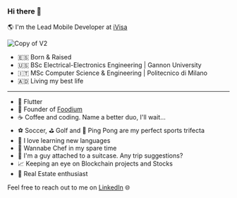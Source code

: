 ### Hi there 👋

🌎 I'm the Lead Mobile Developer at [iVisa](https://www.ivisa.com/)

![Copy of V2](https://github.com/alefl10/alefl10/assets/25061049/b781d23b-bba7-4308-8665-38c126b3e5cc)


- 🇪🇸  Born & Raised
- 🇺🇸  BSc Electrical-Electronics Engineering | Gannon University
- 🇮🇹  MSc Computer Science & Engineering | Politecnico di Milano
- 🇦🇩  Living my best life

***

- 💙 Flutter
- 🤤 Founder of [Foodium](https://link.foodium.app/cyrJ/gha) 
- ☕️ Coffee and coding. Name a better duo, I'll wait...
- ⚽️ Soccer, ⛳️ Golf and 🏓 Ping Pong are my perfect sports trifecta
- 💬 I love learning new languages
- 🍝 Wannabe Chef in my spare time
- 🧳 I'm a guy attached to a suitcase. Any trip suggestions?
- 📈 Keeping an eye on Blockchain projects and Stocks
- 🏡 Real Estate enthusiast

Feel free to reach out to me on [LinkedIn](https://www.linkedin.com/in/alejandro-ferrero/) 🌐

